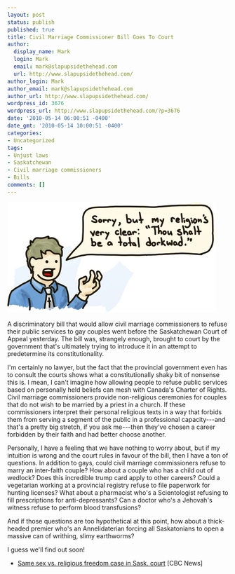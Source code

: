 ```yaml
---
layout: post
status: publish
published: true
title: Civil Marriage Commissioner Bill Goes To Court
author:
  display_name: Mark
  login: Mark
  email: mark@slapupsidethehead.com
  url: http://www.slapupsidethehead.com/
author_login: Mark
author_email: mark@slapupsidethehead.com
author_url: http://www.slapupsidethehead.com/
wordpress_id: 3676
wordpress_url: http://www.slapupsidethehead.com/?p=3676
date: '2010-05-14 06:00:51 -0400'
date_gmt: '2010-05-14 10:00:51 -0400'
categories:
- Uncategorized
tags:
- Unjust laws
- Saskatchewan
- Civil marriage commissioners
- Bills
comments: []
---
```

![My religion is clear: Thou shalt be a total dorkwad.](/wp-content/media/2010/05/religious-freedom.jpg "Religious Freedom!")

A discriminatory bill that would allow civil marriage commissioners to refuse their public services to gay couples went before the Saskatchewan Court of Appeal yesterday. The bill was, strangely enough, brought to court by the government that's ultimately trying to introduce it in an attempt to predetermine its constitutionality.

I'm certainly no lawyer, but the fact that the provincial government even has to consult the courts shows what a constitutionally shaky bit of nonsense this is. I mean, I can't imagine how allowing people to refuse public services based on personally held beliefs can mesh with Canada's Charter of Rights. Civil marriage commissioners provide non-religious ceremonies for couples that do not wish to be married by a priest in a church. If these commissioners interpret their personal religious texts in a way that forbids them from serving a segment of the public in a professional capacity---and that's a pretty big stretch, if you ask me---then they've chosen a career forbidden by their faith and had better choose another.

Personally, I have a feeling that we have nothing to worry about, but if my intuition is wrong and the court rules in favour of the bill, then I have a ton of questions. In addition to gays, could civil marriage commissioners refuse to marry an inter-faith couple? How about a couple who has a child out of wedlock? Does this incredible trump card apply to other careers? Could a vegetarian working at a provincial registry refuse to file paperwork for hunting licenses? What about a pharmacist who's a Scientologist refusing to fill prescriptions for anti-depressants? Can a doctor who's a Jehovah's witness refuse to perform blood transfusions?

And if those questions are too hypothetical at this point, how about a thick-headed premier who's an Annelidaterian forcing all Saskatonians to open a massive can of writhing, slimy earthworms?

I guess we'll find out soon!

- [Same sex vs. religious freedom case in Sask. court](http://www.cbc.ca/canada/saskatchewan/story/2010/05/13/sask-gay-rights-marriage-commissioner-courts.html) [CBC News]
